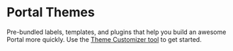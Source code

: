 # Portal Themes
Pre-bundled labels, templates, and plugins that help you build an awesome Portal more quickly. Use the [Theme Customizer tool](https://stagingcs1.mashery.com/download) to get started.